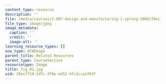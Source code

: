 ```yaml
---
content_type: resource
description: ''
file: /media/courses/2-007-design-and-manufacturing-i-spring-2009/39ecf7191d7c379eed524fc2cca1f83f_fig_02.jpg
file_type: image/jpeg
image_metadata:
  caption: ''
  credit: ''
  image-alt: ''
learning_resource_types: []
ocw_type: OCWImage
parent_title: Related Resources
parent_type: CourseSection
resourcetype: Image
title: fig_02.jpg
uid: 39ecf719-1d7c-379e-ed52-4fc2cca1f83f
---
```

